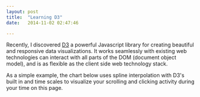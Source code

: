 ```yaml
---
layout: post
title:  "Learning D3"
date:   2014-11-02 02:47:46

---
```


Recently, I discovered [D3](http://d3js.org/) a powerful Javascript library for creating beautiful and responsive data visualizations. It works seamlessly with existing web technologies can interact with all parts of the DOM (document object model), and is as flexible as the client side web technology stack.

As a simple example, the chart below uses spline interpolation with D3's built in and time scales to visualize your scrolling and clicking activity during your time on this page.
